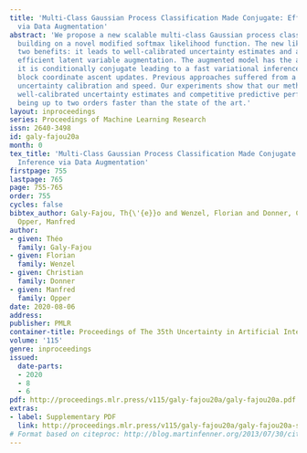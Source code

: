 ```yaml
---
title: 'Multi-Class Gaussian Process Classification Made Conjugate: Efficient Inference
  via Data Augmentation'
abstract: 'We propose a new scalable multi-class Gaussian process classification approach
  building on a novel modified softmax likelihood function. The new likelihood has
  two benefits: it leads to well-calibrated uncertainty estimates and allows for an
  efficient latent variable augmentation. The augmented model has the advantage that
  it is conditionally conjugate leading to a fast variational inference method via
  block coordinate ascent updates. Previous approaches suffered from a trade-off between
  uncertainty calibration and speed. Our experiments show that our method leads to
  well-calibrated uncertainty estimates and competitive predictive performance while
  being up to two orders faster than the state of the art.'
layout: inproceedings
series: Proceedings of Machine Learning Research
issn: 2640-3498
id: galy-fajou20a
month: 0
tex_title: 'Multi-Class Gaussian Process Classification Made Conjugate: Efficient
  Inference via Data Augmentation'
firstpage: 755
lastpage: 765
page: 755-765
order: 755
cycles: false
bibtex_author: Galy-Fajou, Th{\'{e}}o and Wenzel, Florian and Donner, Christian and
  Opper, Manfred
author:
- given: Théo
  family: Galy-Fajou
- given: Florian
  family: Wenzel
- given: Christian
  family: Donner
- given: Manfred
  family: Opper
date: 2020-08-06
address: 
publisher: PMLR
container-title: Proceedings of The 35th Uncertainty in Artificial Intelligence Conference
volume: '115'
genre: inproceedings
issued:
  date-parts:
  - 2020
  - 8
  - 6
pdf: http://proceedings.mlr.press/v115/galy-fajou20a/galy-fajou20a.pdf
extras:
- label: Supplementary PDF
  link: http://proceedings.mlr.press/v115/galy-fajou20a/galy-fajou20a-supp.pdf
# Format based on citeproc: http://blog.martinfenner.org/2013/07/30/citeproc-yaml-for-bibliographies/
---
```

